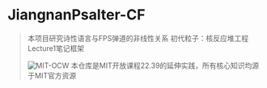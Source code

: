 # JiangnanPsalter-CF

>本项目研究诗性语言与FPS弹道的非线性关系
>初代粒子：核反应堆工程Lecture1笔记框架
>
>![MIT-OCW](https://img.shields.io/badge/Knowledge_Fusion-MIT_OpenCourseWare-blueviolet)
> 本仓库是MIT开放课程22.39的延伸实践，所有核心知识均源于MIT官方资源
